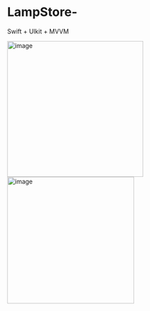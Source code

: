 # LampStore-
Swift + Ulkit + MVVM 


<img width="313" alt="image" src="https://github.com/user-attachments/assets/62e242ec-4fde-4c0b-9aa9-7ef0e514d616" />
<img width="292" alt="image" src="https://github.com/user-attachments/assets/24e9518b-3184-4138-a92b-383fcb6338cd" />

